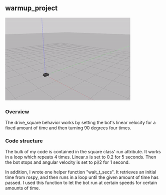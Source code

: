 ## warmup_project

![alt text](https://github.com/lnealer/warmup_project/blob/main/drive_square.gif)

### Overview
The drive_square behavior works by setting the bot's linear velocity for a fixed amount of time and then turning 90 degrees four times.

### Code structure
The bulk of my code is contained in the square class' run attribute. It works in a loop which repeats 4 times. Linear.x is set to 0.2 for 5 seconds. Then the bot stops and angular velocity is set to pi/2 for 1 second. 

In addition, I wrote one helper function "wait_t_secs". It retrieves an initial time from rospy, and then runs in a loop until the given amount of time has passed. I used this function to let the bot run at certain speeds for certain amounts of time.



